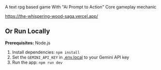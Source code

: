 A text rpg based game
With "Ai Prompt to Action" Core gameplay mechanic

https://the-whispering-wood-saga.vercel.app/

## Or Run Locally

**Prerequisites:**  Node.js


1. Install dependencies:
   `npm install`
2. Set the `GEMINI_API_KEY` in [.env.local](.env.local) to your Gemini API key
3. Run the app:
   `npm run dev`
